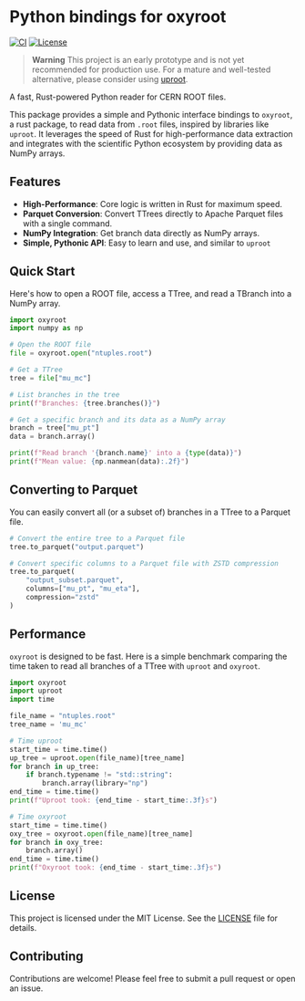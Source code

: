 # Python bindings for oxyroot 

[![CI](https://github.com/vvsagar/py-oxyroot/actions/workflows/CI.yml/badge.svg)](https://github.com/vvsagar/py-oxyroot/actions/workflows/CI.yml)
[![License](https://img.shields.io/badge/license-MIT-blue.svg)](https://opensource.org/licenses/MIT)

> **Warning**
> This project is an early prototype and is not yet recommended for production use. For a mature and well-tested alternative, please consider using [uproot](https://github.com/scikit-hep/uproot5).

A fast, Rust-powered Python reader for CERN ROOT files.

This package provides a simple and Pythonic interface bindings to `oxyroot`, a rust package, to read data from `.root` files, inspired by libraries like `uproot`. It leverages the speed of Rust for high-performance data extraction and integrates with the scientific Python ecosystem by providing data as NumPy arrays.

## Features

- **High-Performance**: Core logic is written in Rust for maximum speed.
- **Parquet Conversion**: Convert TTrees directly to Apache Parquet files with a single command.
- **NumPy Integration**: Get branch data directly as NumPy arrays.
- **Simple, Pythonic API**: Easy to learn and use, and similar to `uproot`

## Quick Start

Here's how to open a ROOT file, access a TTree, and read a TBranch into a NumPy array.

```python
import oxyroot
import numpy as np

# Open the ROOT file
file = oxyroot.open("ntuples.root")

# Get a TTree
tree = file["mu_mc"]

# List branches in the tree
print(f"Branches: {tree.branches()}")

# Get a specific branch and its data as a NumPy array
branch = tree["mu_pt"]
data = branch.array()

print(f"Read branch '{branch.name}' into a {type(data)}")
print(f"Mean value: {np.nanmean(data):.2f}")
```

## Converting to Parquet

You can easily convert all (or a subset of) branches in a TTree to a Parquet file.

```python
# Convert the entire tree to a Parquet file
tree.to_parquet("output.parquet")

# Convert specific columns to a Parquet file with ZSTD compression
tree.to_parquet(
    "output_subset.parquet",
    columns=["mu_pt", "mu_eta"],
    compression="zstd"
)
```

## Performance

`oxyroot` is designed to be fast. Here is a simple benchmark comparing the time taken to read all branches of a TTree with `uproot` and `oxyroot`.

```python
import oxyroot
import uproot
import time

file_name = "ntuples.root"
tree_name = 'mu_mc'

# Time uproot
start_time = time.time()
up_tree = uproot.open(file_name)[tree_name]
for branch in up_tree:
    if branch.typename != "std::string":
        branch.array(library="np")
end_time = time.time()
print(f"Uproot took: {end_time - start_time:.3f}s")

# Time oxyroot
start_time = time.time()
oxy_tree = oxyroot.open(file_name)[tree_name]
for branch in oxy_tree:
    branch.array()
end_time = time.time()
print(f"Oxyroot took: {end_time - start_time:.3f}s")
```

## License

This project is licensed under the MIT License. See the [LICENSE](LICENSE) file for details.

## Contributing

Contributions are welcome! Please feel free to submit a pull request or open an issue.
